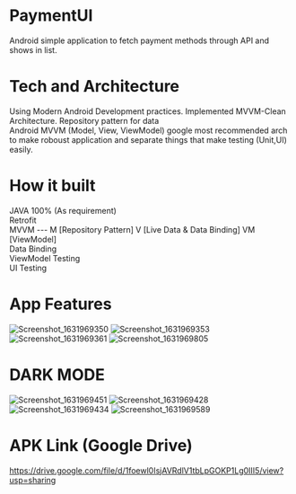 # PaymentUI 
Android simple application to fetch payment methods through API and shows in list.  

# Tech and Architecture 
Using Modern Android Development practices. Implemented MVVM-Clean Architecture. Repository pattern for data  
Android MVVM (Model, View, ViewModel) google most recommended arch to make roboust application and separate things that make testing (Unit,UI) easily.

# How it built
JAVA 100% (As requirement)  
Retrofit  
MVVM --- M [Repository Pattern] V [Live Data & Data Binding] VM [ViewModel]  
Data Binding  
ViewModel Testing  
UI Testing  

# App Features

![Screenshot_1631969350](https://user-images.githubusercontent.com/16830594/133892365-e972c9b3-65a8-4844-9522-f504041a52ba.png)
![Screenshot_1631969353](https://user-images.githubusercontent.com/16830594/133892367-a9d14924-4d45-4999-a91f-7b8281c44cf3.png)
![Screenshot_1631969361](https://user-images.githubusercontent.com/16830594/133892369-bf31cc3a-73a4-4afd-ba99-e3594ac67545.png)
![Screenshot_1631969805](https://user-images.githubusercontent.com/16830594/133892363-00e94250-b0bc-4d79-87f6-fa6d037f5662.png)

# DARK MODE
![Screenshot_1631969451](https://user-images.githubusercontent.com/16830594/133892583-98e729ec-cc8e-4f1e-9b31-06cacb90e82b.png)
![Screenshot_1631969428](https://user-images.githubusercontent.com/16830594/133892438-92c17965-971a-4120-a9a8-1853ca06adb3.png)
![Screenshot_1631969434](https://user-images.githubusercontent.com/16830594/133892440-592683c1-4374-4c95-8273-5b027a405acd.png)
![Screenshot_1631969589](https://user-images.githubusercontent.com/16830594/133892443-87909cfb-429b-4350-b5a3-3a3edfc094a2.png)


# APK Link (Google Drive)
https://drive.google.com/file/d/1foewl0IsjAVRdlV1tbLpGOKP1Lg0III5/view?usp=sharing
